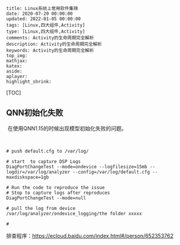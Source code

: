```
title: Linux系统上常用软件集锦
date: 2020-07-20 00:00:00
updated: 2022-01-05 00:00:00
tags: [Linux,四大组件,Activity]
type: [Linux,四大组件,Activity]
comments: Activity的生命周期完全解析
description: Activity的生命周期完全解析
keywords: Activity的生命周期完全解析
top_img:
mathjax:
katex:
aside:
aplayer:
highlight_shrink:
```

[TOC]





## QNN初始化失败

​		在使用QNN1.15的时候出现模型初始化失败的问题。

​		

```shell
# push default.cfg to /var/log/

# start  to capture DSP Logs
DiagPortChangeTest --mode=ondevice --logfilesize=15mb --logdir=/var/log/analyzer --config=/var/log/default.cfg --maxdiskspace=1gb

# Run the code to reproduce the issue
# Stop to capture logs after reproduces
DiagPortChangeTest --mode=null

# pull the log from device
/var/log/analyzer/ondevice_logging/the folder xxxxx

#
```

排查程序：https://ecloud.baidu.com/index.html#/person/652353762